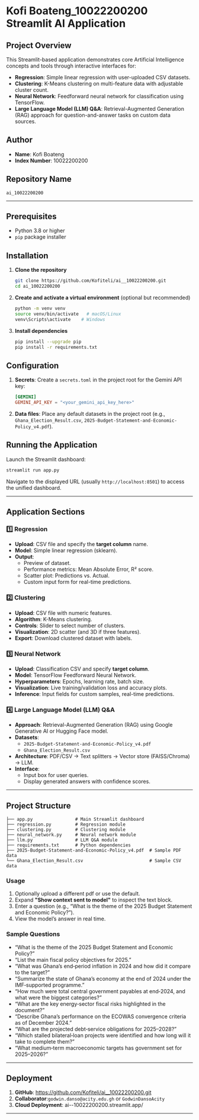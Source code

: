 # Kofi Boateng_10022200200 Streamlit AI Application

## Project Overview
This Streamlit-based application demonstrates core Artificial Intelligence concepts and tools through interactive interfaces for:

- **Regression**: Simple linear regression with user-uploaded CSV datasets.
- **Clustering**: K-Means clustering on multi-feature data with adjustable cluster count.
- **Neural Network**: Feedforward neural network for classification using TensorFlow.
- **Large Language Model (LLM) Q&A**: Retrieval-Augmented Generation (RAG) approach for question-and-answer tasks on custom data sources.

## Author
- **Name**: Kofi Boateng
- **Index Number**: 10022200200

## Repository Name
```
ai_10022200200
```

---

## Prerequisites
- Python 3.8 or higher
- `pip` package installer

## Installation
1. **Clone the repository**
   ```bash
   git clone https://github.com/Kofiteli/ai__10022200200.git
   cd ai_10022200200
   ```
2. **Create and activate a virtual environment** (optional but recommended)
   ```bash
   python -m venv venv
   source venv/bin/activate   # macOS/Linux
   venv\Scripts\activate    # Windows
   ```
3. **Install dependencies**
   ```bash
   pip install --upgrade pip
   pip install -r requirements.txt
   ```

## Configuration
1. **Secrets**: Create a `secrets.toml` in the project root for the Gemini API key:
   ```toml
   [GEMINI]
   GEMINI_API_KEY = "<your_gemini_api_key_here>"
   ```
2. **Data files**: Place any default datasets in the project root (e.g., `Ghana_Election_Result.csv`, `2025-Budget-Statement-and-Economic-Policy_v4.pdf`).

## Running the Application
Launch the Streamlit dashboard:
```bash
streamlit run app.py
```
Navigate to the displayed URL (usually `http://localhost:8501`) to access the unified dashboard.

---

## Application Sections

### 1️⃣ Regression
- **Upload**: CSV file and specify the **target column** name.
- **Model**: Simple linear regression (sklearn).
- **Output**:
  - Preview of dataset.
  - Performance metrics: Mean Absolute Error, R² score.
  - Scatter plot: Predictions vs. Actual.
  - Custom input form for real-time predictions.

### 2️⃣ Clustering
- **Upload**: CSV file with numeric features.
- **Algorithm**: K-Means clustering.
- **Controls**: Slider to select number of clusters.
- **Visualization**: 2D scatter (and 3D if three features).
- **Export**: Download clustered dataset with labels.

### 3️⃣ Neural Network
- **Upload**: Classification CSV and specify **target column**.
- **Model**: TensorFlow Feedforward Neural Network.
- **Hyperparameters**: Epochs, learning rate, batch size.
- **Visualization**: Live training/validation loss and accuracy plots.
- **Inference**: Input fields for custom samples, real-time predictions.

### 4️⃣ Large Language Model (LLM) Q&A
- **Approach**: Retrieval-Augmented Generation (RAG) using Google Generative AI or Hugging Face model.
- **Datasets**:
  - `2025-Budget-Statement-and-Economic-Policy_v4.pdf`
  - `Ghana_Election_Result.csv`
- **Architecture**: PDF/CSV → Text splitters → Vector store (FAISS/Chroma) → LLM.
- **Interface**:
  - Input box for user queries.
  - Display generated answers with confidence scores.

---

## Project Structure
```
├── app.py                # Main Streamlit dashboard
├── regression.py         # Regression module
├── clustering.py         # Clustering module
├── neural_network.py     # Neural network module
├── llm.py                # LLM Q&A module
├── requirements.txt      # Python dependencies
├── 2025-Budget-Statement-and-Economic-Policy_v4.pdf  # Sample PDF data
└── Ghana_Election_Result.csv                         # Sample CSV data
```

### Usage

1. Optionally upload a different pdf or use the default.
2. Expand **"Show context sent to model"** to inspect the text block.
3. Enter a question (e.g., “What is the theme of the 2025 Budget Statement and Economic Policy?”).
4. View the model’s answer in real time.

### Sample Questions

- “What is the theme of the 2025 Budget Statement and Economic Policy?”
- “List the main fiscal policy objectives for 2025.”
- “What was Ghana’s end‑period inflation in 2024 and how did it compare to the target?”
- “Summarize the state of Ghana’s economy at the end of 2024 under the IMF‑supported programme.”
- “How much were total central government payables at end‑2024, and what were the biggest categories?”
- “What are the key energy‑sector fiscal risks highlighted in the document?”
- “Describe Ghana’s performance on the ECOWAS convergence criteria as of December 2024.”
- “What are the projected debt‑service obligations for 2025–2028?”
- “Which stalled bilateral‑loan projects were identified and how long will it take to complete them?”
- “What medium‑term macroeconomic targets has government set for 2025–2026?”

---

## Deployment
1. **GitHub**: https://github.com/Kofiteli/ai__10022200200.git
2. **Collaborator**:`godwin.danso@acity.edu.gh` or `GodwinDansoAcity` 
3. **Cloud Deployment**: ai--10022200200.streamlit.app/

---


